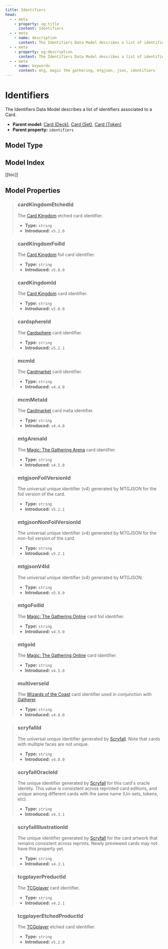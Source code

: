 ```yaml
---
title: Identifiers
head:
  - - meta
    - property: og:title
      content: Identifiers
  - - meta
    - name: description
      content: The Identifiers Data Model describes a list of identifiers associated to a Card.
  - - meta
    - property: og:description
      content: The Identifiers Data Model describes a list of identifiers associated to a Card.
  - - meta
    - name: keywords
      content: mtg, magic the gathering, mtgjson, json, identifiers
---
```


# Identifiers

The Identifiers Data Model describes a list of identifiers associated to a Card.

- **Parent model:** [Card (Deck)](/data-models/card-deck/), [Card (Set)](/data-models/card-set/), [Card (Token)](/data-models/card-token/)
- **Parent property:** `identifiers`

## Model Type

<ModelType type="Identifiers" />

## Model Index

<PropertyToggler/>

[[toc]]

## Model Properties

> ### cardKingdomEtchedId <i class="optional"></i>
>
> The [Card Kingdom](https://www.cardkingdom.com/?partner=mtgjson&utm_source=mtgjson&utm_medium=affiliate&utm_campaign=mtgjson) etched card identifier.
>
> - **Type:** `string`
> - **Introduced:** `v5.2.0`

> ### cardKingdomFoilId <i class="optional"></i>
>
> The [Card Kingdom](https://www.cardkingdom.com/?partner=mtgjson&utm_source=mtgjson&utm_medium=affiliate&utm_campaign=mtgjson) foil card identifier.
>
> - **Type:** `string`
> - **Introduced:** `v5.0.0`

> ### cardKingdomId <i class="optional"></i>
>
> The [Card Kingdom](https://www.cardkingdom.com/?partner=mtgjson&utm_source=mtgjson&utm_medium=affiliate&utm_campaign=mtgjson) card identifier.
>
> - **Type:** `string`
> - **Introduced:** `v5.0.0`

> ### cardsphereId <i class="optional"></i>
>
> The [Cardsphere](https://www.cardsphere.com/) card identifier.
>
> - **Type:** `string`
> - **Introduced:** `v5.2.1`

> ### mcmId <i class="optional"></i>
>
> The [Cardmarket](https://www.cardmarket.com/en/Magic?utm_campaign=card_prices&utm_medium=text&utm_source=mtgjson) card identifier.
>
> - **Type:** `string`
> - **Introduced:** `v4.4.0`

> ### mcmMetaId <i class="optional"></i>
>
> The [Cardmarket](https://www.cardmarket.com/en/Magic?utm_campaign=card_prices&utm_medium=text&utm_source=mtgjson) card meta identifier.
>
> - **Type:** `string`
> - **Introduced:** `v4.4.0`

> ### mtgArenaId <i class="optional"></i>
>
> The [Magic: The Gathering Arena](https://magic.wizards.com/en/mtgarena) card identifier.
>
> - **Type:** `string`
> - **Introduced:** `v4.5.0`

> ### mtgjsonFoilVersionId <i class="optional"></i>
>
> The universal unique identifier (v4) generated by MTGJSON for the foil version of the card.
>
> - **Type:** `string`
> - **Introduced:** `v5.2.1`

> ### mtgjsonNonFoilVersionId <i class="optional"></i>
>
> The universal unique identifier (v4) generated by MTGJSON for the non-foil version of the card.
>
> - **Type:** `string`
> - **Introduced:** `v5.2.1`

> ### mtgjsonV4Id <i class="optional"></i>
>
> The universal unique identifier (v4) generated by MTGJSON.
>
> - **Type:** `string`
> - **Introduced:** `v5.0.0`

> ### mtgoFoilId <i class="optional"></i>
>
> The [Magic: The Gathering Online](https://magic.wizards.com/en/mtgo) card foil identifier.
>
> - **Type:** `string`
> - **Introduced:** `v4.5.0`

> ### mtgoId <i class="optional"></i>
>
> The [Magic: The Gathering Online](https://magic.wizards.com/en/mtgo) card identifier.
>
> - **Type:** `string`
> - **Introduced:** `v4.5.0`

> ### multiverseId <i class="optional"></i>
>
> The [Wizards of the Coast](https://company.wizards.com) card identifier used in conjunction with [Gatherer](https://gatherer.wizards.com).
>
> - **Type:** `string`
> - **Introduced:** `v4.0.0`

> ### scryfallId <i class="optional"></i>
>
> The universal unique identifier generated by [Scryfall](https://scryfall.com/). Note that cards with multiple faces are not unique.
>
> - **Type:** `string`
> - **Introduced:** `v4.0.0`

> ### scryfallOracleId <i class="optional"></i>
>
> The unique identifier generated by [Scryfall](https://scryfall.com/) for this card's oracle identity. This value is consistent across reprinted card editions, and unique among different cards with the same name (Un-sets, tokens, etc).
>
> - **Type:** `string`
> - **Introduced:** `v4.3.1`

> ### scryfallIllustrationId <i class="optional"></i>
>
> The unique identifier generated by [Scryfall](https://scryfall.com/) for the card artwork that remains consistent across reprints. Newly previewed cards may not have this property yet.
>
> - **Type:** `string`
> - **Introduced:** `v4.3.1`

> ### tcgplayerProductId <i class="optional"></i>
>
> The [TCGplayer](https://www.tcgplayer.com?partner=mtgjson&utm_campaign=affiliate&utm_medium=mtgjson&utm_source=mtgjson) card identifier.
>
> - **Type:** `string`
> - **Introduced:** `v4.2.1`

> ### tcgplayerEtchedProductId <i class="optional"></i>
>
> The [TCGplayer](https://www.tcgplayer.com?partner=mtgjson&utm_campaign=affiliate&utm_medium=mtgjson&utm_source=mtgjson) etched card identifier.
>
> - **Type:** `string`
> - **Introduced:** `v5.2.0`
